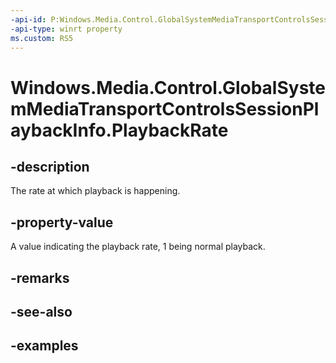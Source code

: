 ```yaml
---
-api-id: P:Windows.Media.Control.GlobalSystemMediaTransportControlsSessionPlaybackInfo.PlaybackRate
-api-type: winrt property
ms.custom: RS5
---
```


<!-- Property syntax.
public IReference<double> PlaybackRate { get; }
-->

# Windows.Media.Control.GlobalSystemMediaTransportControlsSessionPlaybackInfo.PlaybackRate

## -description
The rate at which playback is happening.

## -property-value
A value indicating the playback rate, 1 being normal playback.

## -remarks

## -see-also

## -examples

